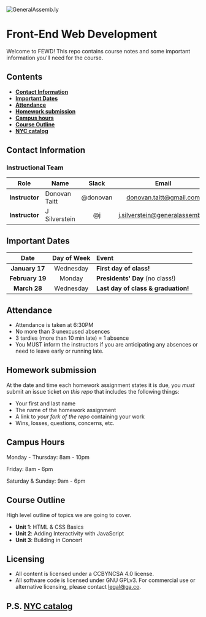 ![GeneralAssemb.ly](https://github.com/generalassembly/ga-ruby-on-rails-for-devs/raw/master/images/ga.png "GeneralAssemb.ly")

# Front-End Web Development

Welcome to FEWD! This repo contains course notes and some important information you'll need for the course.

## Contents

- [**Contact Information**](#contact-information)
- [**Important Dates**](#important-dates)
- [**Attendance**](#attendance)
- [**Homework submission**](#homework-submission)
- [**Campus hours**](#campus-hours)
- [**Course Outline**](#course-outline)
- [**NYC catalog**](#ps)

## Contact Information

### Instructional Team

| Role                   | Name               | Slack       | Email         | GitHub |
|------------------------|--------------------|:-------------:|:-------------:|:------:|
| **Instructor** | Donovan Taitt | @donovan | donovan.taitt@gmail.com | [DTaitt](https://github.com/DTaitt) |
| **Instructor** | J Silverstein | @j | j.silverstein@generalassemb.ly | [jlr7245](https://github.com/jlr7245) |


## Important Dates

| Date | Day of Week | Event |
|:----:|:-----------:|:------|
| **January 17**  | Wednesday  | **First day of class!** |
| **February 19** | Monday | **Presidents' Day** (no class!) |
| **March 28**    | Wednesday | **Last day of class & graduation!** |


## Attendance

* Attendance is taken at 6:30PM
* No more than 3 unexcused absences
* 3 tardies (more than 10 min late) = 1 absence
* You MUST inform the instructors if you are anticipating any absences or need to leave early or running late.


## Homework submission
At the date and time each homework assignment states it is due, you _must_ submit an issue ticket _on this repo_ that includes the following things:

- Your first and last name
- The name of the homework assignment 
- A link to _your fork of the repo_ containing your work
- Wins, losses, questions, concerns, etc.

## Campus Hours

Monday - Thursday: 8am - 10pm

Friday: 8am - 6pm

Saturday & Sunday: 9am - 6pm

## Course Outline

High level outline of topics we are going to cover.

- **Unit 1**: HTML & CSS Basics
- **Unit 2**: Adding Interactivity with JavaScript
- **Unit 3**: Building in Concert

## Licensing

* All content is licensed under a CC­BY­NC­SA 4.0 license.
* All software code is licensed under GNU GPLv3. For commercial use or alternative licensing, please contact legal@ga.co.

## P.S. [NYC catalog](https://ga-core.s3.amazonaws.com/cms/files/files/000/004/589/original/GA_Catalog-NYC_v2.v3.pdf)

